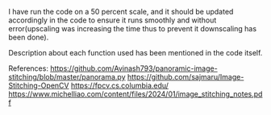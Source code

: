 I have run the code on a 50 percent scale, and it should be updated accordingly in the code to ensure it runs smoothly and without error(upscaling was increasing the time thus to prevent it downscaling has been done).

Description about each function used has been mentioned in the code itself.

References:
https://github.com/Avinash793/panoramic-image-stitching/blob/master/panorama.py
https://github.com/sajmaru/Image-Stitching-OpenCV
https://fpcv.cs.columbia.edu/
https://www.michelliao.com/content/files/2024/01/image_stitching_notes.pdf
